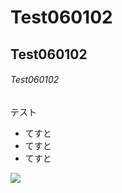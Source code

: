 # Test060102
## Test060102
###### Test060102
テスト
* てすと
* てすと
* てすと


![](https://www.google.co.jp/imgres?imgurl=http%3A%2F%2Fe-village.main.jp%2Fgazou%2Fimage_gazou%2Fgazou_0178.jpg&imgrefurl=http%3A%2F%2Fe-village.main.jp%2Fgazou%2Fcat5%2F&docid=AZVEGHc7lY6mOM&tbnid=gMi3H4cdraAcaM%3A&vet=1&w=350&h=309&bih=641&biw=1201&ved=0ahUKEwivsPfRz5vUAhWGI5QKHZ54AkAQMwgxKAswCw&iact=c&ictx=1)
